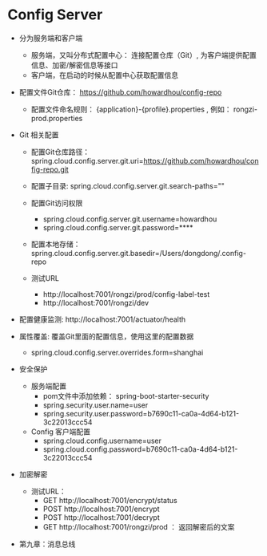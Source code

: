 # Config Server

- 分为服务端和客户端
	- 服务端，又叫分布式配置中心： 连接配置仓库（Git）, 为客户端提供配置信息、加密/解密信息等接口
	- 客户端，在启动的时候从配置中心获取配置信息
	
- 配置文件Git仓库： https://github.com/howardhou/config-repo
    - 配置文件命名规则： {application}-{profile}.properties , 例如： rongzi-prod.properties

-  Git 相关配置
	- 配置Git仓库路径：spring.cloud.config.server.git.uri=https://github.com/howardhou/config-repo.git
	- 配置子目录: spring.cloud.config.server.git.search-paths=""
	- 配置Git访问权限
		- spring.cloud.config.server.git.username=howardhou
		- spring.cloud.config.server.git.password=****
	- 配置本地存储： spring.cloud.config.server.git.basedir=/Users/dongdong/.config-repo
	
    - 测试URL
        - http://localhost:7001/rongzi/prod/config-label-test
        - http://localhost:7001/rongzi/dev
	
- 配置健康监测: http://localhost:7001/actuator/health

- 属性覆盖:  覆盖Git里面的配置信息，使用这里的配置数据
    - spring.cloud.config.server.overrides.form=shanghai
    
- 安全保护
	- 服务端配置
		- pom文件中添加依赖： spring-boot-starter-security
		- spring.security.user.name=user
		- spring.security.user.password=b7690c11-ca0a-4d64-b121-3c22013ccc54
	- Config 客户端配置
		- spring.cloud.config.username=user
		- spring.cloud.config.password=b7690c11-ca0a-4d64-b121-3c22013ccc54
	
- 加密解密	
	- 测试URL： 
		- GET http://localhost:7001/encrypt/status
		- POST http://localhost:7001/encrypt
		- POST http://localhost:7001/decrypt
        - GET http://localhost:7001/rongzi/prod ： 返回解密后的文案
        
        
- 第九章：消息总线
